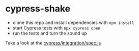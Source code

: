 # cypress-shake

- clone this repo and install dependencies with `npm install`
- start Cypress tests with `npx cypress open`
- run the tests and turn the sound up

Take a look at the [cypress/integration/spec.js](cypress/integration/spec.js)
